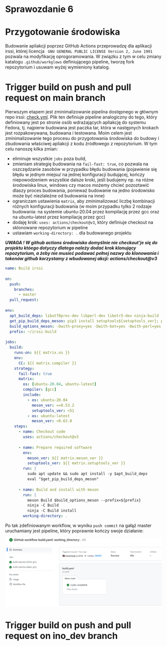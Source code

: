 # Sprawozdanie 6

# Przygotowanie środowiska

Budowanie apliakcji poprzez GitHub Actions przeprowadzę dla aplikacji irssi, której licencja ` GNU GENERAL PUBLIC LICENSE Version 2, June 1991` pozwala na modyfikację oprogoramowania. W związku z tym w celu zmiany katalogu `.github/workglows` definiującego pipeline, tworzę fork repozytorium i usuwam wyżej wymieniony katalog.

# Trigger build on push and pull request on main branch

Pierwszym etapem jest zminimalizowanie pipelina dostępnego w głównym repo irssi: [check.yml](https://github.com/irssi/irssi/blob/master/.github/workflows/check.yml). Plik ten definiuje pipeline analogiczny do tego, który definiowany jest po stronie osób wdrażających apliakcję do systemu Fedora, tj. najpierw budowana jest paczka tar, która w następnych krokach jest rozpakowywana, budowana i testowana. Moim celem jest zminimalizowanie tego procesu do przygotowania środowiska do budowy i zbudowania właściwej apliakcji z kodu źródłowego z repozytorium. W tym celu nanoszę kilka zmian:

- eliminuje wszystkie `jobs` poza build,
- zmieniam strategię budowania na `fail-fast: true`, co pozwala na oszczędzanie zasobów w przypadku błędu budowania (pojawienie się błędu w jednym miejsu/ na jednej konfiguracji budującej, kończy niepowodzeniem wszystkie dalsze kroki, jeśli budujemy np. na różne środowiska linux, windows czy macos możemy chcieć pozoztawić dlaszy proces budowania, ponieważ budowanie na jedno środowisko może być niezlależne od budowania na inne)
- ograniczam ustawienia `matrix`, aby zminimalizować liczbę kombinacji różnych konfiguracji budowania (w moim przypadku tylko 2 rodzaje budowania: na systemie ubuntu-20.04 przez kompilację przez gcc oraz na ubuntu-latest przez kompilację przez gcc)
- dodaję krok: `uses: actions/checkout@v3`, który definiuje checkout na sklonowane repozytorium w pipeline 
- ustawiam `working-directory: .` dla budowanego projektu

***UWAGA ! W github actions środowisko domyślnie nie checkout'je się do projektu któego dotyczy dlatego należy dodać krok klonujący repozytorium, a żeby nie musieć podawać pełnej nazwy do klonowania i tokenów github korzystamy z wbudowanej akcji: actions/checkout@v3***

```yaml
name: Build irssi

on:
  push:
    branches:
      - master
  pull_request:

env:
  apt_build_deps: libutf8proc-dev libperl-dev libotr5-dev ninja-build
  get_pip_build_deps_meson: pip3 install setuptools${setuptools_ver}; pip3 install wheel; pip3 install meson${meson_ver}
  build_options_meson: -Dwith-proxy=yes -Dwith-bot=yes -Dwith-perl=yes -Dwith-otr=yes
  prefix: ~/irssi-build

jobs:
  build:
    runs-on: ${{ matrix.os }}
    env:
      CC: ${{ matrix.compiler }}
    strategy:
      fail-fast: true
      matrix:
        os: [ubuntu-20.04, ubuntu-latest]
        compiler: [gcc]
        include:
          - os: ubuntu-20.04
            meson_ver: ==0.53.2
            setuptools_ver: <51
          - os: ubuntu-latest
            meson_ver: <0.63.0
    steps:
      - name: Checkout code
        uses: actions/checkout@v3

      - name: Prepare required software
        env:
          meson_ver: ${{ matrix.meson_ver }}
          setuptools_ver: ${{ matrix.setuptools_ver }}
        run: |
          sudo apt update && sudo apt install -y $apt_build_deps
          eval "$get_pip_build_deps_meson"

      - name: Build and install with meson
        run: |
          meson Build $build_options_meson --prefix=${prefix}
          ninja -C Build
          ninja -C Build install
        working-directory: .
```

Po tak zdefiniowanym workflow, w wyniku `push commit` na gałąź master uruchamiany jest pipeline, który poprawnie kończy swoje działanie:

![build](./screenshots/build-on-main.png)


# Trigger build on push and pull request on ino_dev branch
